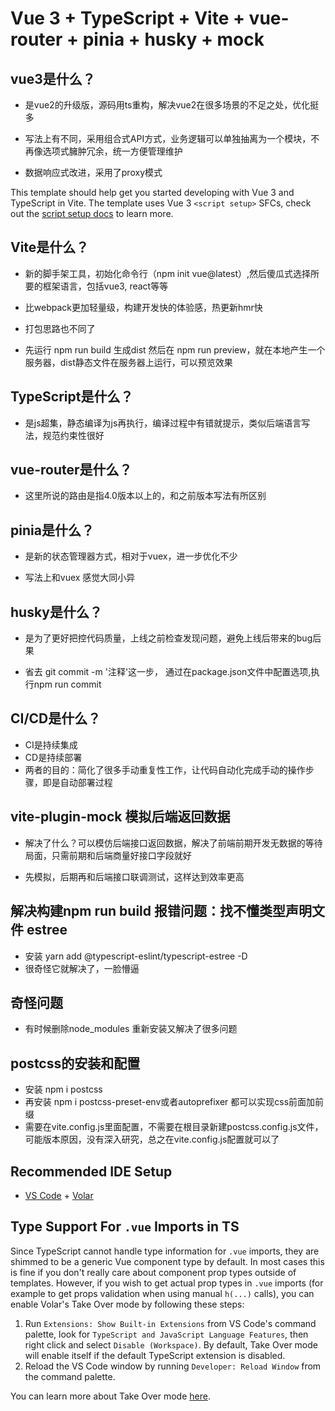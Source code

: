 # Vue 3 + TypeScript + Vite + vue-router + pinia + husky + mock

## vue3是什么？

- 是vue2的升级版，源码用ts重构，解决vue2在很多场景的不足之处，优化挺多

- 写法上有不同，采用组合式API方式，业务逻辑可以单独抽离为一个模块，不再像选项式臃肿冗余，统一方便管理维护

- 数据响应式改进，采用了proxy模式

This template should help get you started developing with Vue 3 and TypeScript in Vite. The template uses Vue 3 `<script setup>` SFCs, check out the [script setup docs](https://v3.vuejs.org/api/sfc-script-setup.html#sfc-script-setup) to learn more.

## Vite是什么？

- 新的脚手架工具，初始化命令行（npm init vue@latest）,然后傻瓜式选择所要的框架语言，包括vue3, react等等

- 比webpack更加轻量级，构建开发快的体验感，热更新hmr快

- 打包思路也不同了
- 先运行 npm run build 生成dist  然后在 npm run preview，就在本地产生一个服务器，dist静态文件在服务器上运行，可以预览效果

## TypeScript是什么？

- 是js超集，静态编译为js再执行，编译过程中有错就提示，类似后端语言写法，规范约束性很好

## vue-router是什么？

- 这里所说的路由是指4.0版本以上的，和之前版本写法有所区别

## pinia是什么？

- 是新的状态管理器方式，相对于vuex，进一步优化不少

- 写法上和vuex 感觉大同小异

## husky是什么？

- 是为了更好把控代码质量，上线之前检查发现问题，避免上线后带来的bug后果

- 省去 git commit -m '注释'这一步， 通过在package.json文件中配置选项,执行npm run commit

## CI/CD是什么？

- CI是持续集成
- CD是持续部署
- 两者的目的：简化了很多手动重复性工作，让代码自动化完成手动的操作步骤，即是自动部署过程

## vite-plugin-mock   模拟后端返回数据

- 解决了什么？可以模仿后端接口返回数据，解决了前端前期开发无数据的等待局面，只需前期和后端商量好接口字段就好

- 先模拟，后期再和后端接口联调测试，这样达到效率更高

## 解决构建npm run build 报错问题：找不懂类型声明文件 estree
- 安装 yarn add @typescript-eslint/typescript-estree -D
- 很奇怪它就解决了，一脸懵逼

## 奇怪问题
- 有时候删除node_modules 重新安装又解决了很多问题

## postcss的安装和配置
- 安装 npm i postcss 
- 再安装 npm i postcss-preset-env或者autoprefixer   都可以实现css前面加前缀
- 需要在vite.config.js里面配置，不需要在根目录新建postcss.config.js文件，可能版本原因，没有深入研究，总之在vite.config.js配置就可以了
## Recommended IDE Setup

- [VS Code](https://code.visualstudio.com/) + [Volar](https://marketplace.visualstudio.com/items?itemName=Vue.volar)

## Type Support For `.vue` Imports in TS

Since TypeScript cannot handle type information for `.vue` imports, they are shimmed to be a generic Vue component type by default. In most cases this is fine if you don't really care about component prop types outside of templates. However, if you wish to get actual prop types in `.vue` imports (for example to get props validation when using manual `h(...)` calls), you can enable Volar's Take Over mode by following these steps:

1. Run `Extensions: Show Built-in Extensions` from VS Code's command palette, look for `TypeScript and JavaScript Language Features`, then right click and select `Disable (Workspace)`. By default, Take Over mode will enable itself if the default TypeScript extension is disabled.
2. Reload the VS Code window by running `Developer: Reload Window` from the command palette.

You can learn more about Take Over mode [here](https://github.com/johnsoncodehk/volar/discussions/471).


